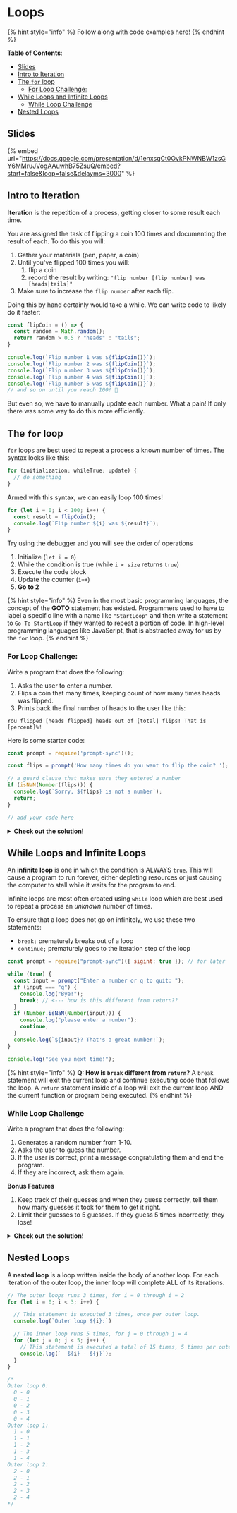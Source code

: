 # Loops

{% hint style="info" %}
Follow along with code examples [here](https://github.com/The-Marcy-Lab-School/1-1-0-loops)!
{% endhint %}

**Table of Contents**:
- [Slides](#slides)
- [Intro to Iteration](#intro-to-iteration)
- [The `for` loop](#the-for-loop)
  - [For Loop Challenge:](#for-loop-challenge)
- [While Loops and Infinite Loops](#while-loops-and-infinite-loops)
  - [While Loop Challenge](#while-loop-challenge)
- [Nested Loops](#nested-loops)


## Slides

{% embed url="https://docs.google.com/presentation/d/1enxsqCt0OykPNWNBW1zsGY6MMruJVogAAuwhB75ZsuQ/embed?start=false&loop=false&delayms=3000" %}

## Intro to Iteration

**Iteration** is the repetition of a process, getting closer to some result each time.

You are assigned the task of flipping a coin 100 times and documenting the result of each. To do this you will:
  1. Gather your materials (pen, paper, a coin)
  2. Until you've flipped 100 times you will:
      1. flip a coin
      2. record the result by writing: `"flip number [flip number] was [heads|tails]"`
  3. Make sure to increase the `flip number` after each flip.

Doing this by hand certainly would take a while. We can write code to likely do it faster:

```js
const flipCoin = () => {
  const random = Math.random();
  return random > 0.5 ? "heads" : "tails";
}

console.log(`Flip number 1 was ${flipCoin()}`);
console.log(`Flip number 2 was ${flipCoin()}`);
console.log(`Flip number 3 was ${flipCoin()}`);
console.log(`Flip number 4 was ${flipCoin()}`);
console.log(`Flip number 5 was ${flipCoin()}`);
// and so on until you reach 100! 🫠
```

But even so, we have to manually update each number. What a pain! If only there was some way to do this more efficiently.

## The `for` loop

`for` loops are best used to repeat a process a known number of times. The syntax looks like this:

```js
for (initialization; whileTrue; update) {
  // do something
}
```

Armed with this syntax, we can easily loop 100 times!

```js
for (let i = 0; i < 100; i++) {
  const result = flipCoin();
  console.log(`Flip number ${i} was ${result}`);
}
```

Try using the debugger and you will see the order of operations
  1. Initialize (`let i = 0`)
  2. While the condition is true (while `i < size` returns `true`)
  3. Execute the code block
  4. Update the counter (`i++`)
  5. **Go to 2**

{% hint style="info" %}
Even in the most basic programming languages, the concept of the **GOTO** statement has existed. Programmers used to have to label a specific line with a name like `"StartLoop"` and then write a statement to `Go To StartLoop` if they wanted to repeat a portion of code. In high-level programming languages like JavaScript, that is abstracted away for us by the `for` loop.
{% endhint %}

### For Loop Challenge:

Write a program that does the following:
1. Asks the user to enter a number. 
2. Flips a coin that many times, keeping count of how many times heads was flipped. 
3. Prints back the final number of heads to the user like this: 

```
You flipped [heads flipped] heads out of [total] flips! That is [percent]%!
```

Here is some starter code:

```js
const prompt = require('prompt-sync')();

const flips = prompt('How many times do you want to flip the coin? ');

// a guard clause that makes sure they entered a number
if (isNaN(Number(flips))) {
  console.log(`Sorry, ${flips} is not a number`);
  return;
}

// add your code here
```

**<details><summary>Check out the solution!</summary>**

```js
const prompt = require('prompt-sync')();

const flipCoin = () => {
  const random = Math.random();
  return random > 0.5 ? "heads" : "tails";
}

// ask the user for flips
const flips = prompt('How many times do you want to flip the coin? ');

// make sure they entered a number
if (isNaN(Number(flips))) {
  console.log(`Sorry, ${flips} is not a number`);
  return;
}

// We want to use this variable after the loop is done, so we declare it outside the loop
let heads = 0;
for (let i = 0; i < flips; i++) {
  const result = flipCoin();
  heads += result === 'heads' ? 1 : 0;
}
console.log(`You flipped ${heads} heads out of ${flips}. Thats ${(heads / flips) * 100}%!`);
```

</details>

## While Loops and Infinite Loops

An **infinite loop** is one in which the condition is ALWAYS `true`. This will cause a program to run forever, either depleting resources or just causing the computer to stall while it waits for the program to end. 

Infinite loops are most often created using `while` loop which are best used to repeat a process an _unknown_ number of times.

To ensure that a loop does not go on infinitely, we use these two statements:
- `break;` prematurely breaks out of a loop
- `continue;` prematurely goes to the iteration step of the loop

```js
const prompt = require("prompt-sync")({ sigint: true }); // for later

while (true) {
  const input = prompt("Enter a number or q to quit: ");
  if (input === "q") {
    console.log("Bye!");
    break; // <--- how is this different from return??
  }
  if (Number.isNaN(Number(input))) {
    console.log("please enter a number");
    continue;
  }
  console.log(`${input}? That's a great number!`);
}

console.log("See you next time!");
```

{% hint style="info" %}
**Q: How is `break` different from `return`?** A `break` statement will exit the current loop and continue executing code that follows the loop. A `return` statement inside of a loop will exit the current loop AND the current function or program being executed.
{% endhint %}

### While Loop Challenge

Write a program that does the following:
1. Generates a random number from 1-10.
2. Asks the user to guess the number.
3. If the user is correct, print a message congratulating them and end the program.
4. If they are incorrect, ask them again.

**Bonus Features**
1. Keep track of their guesses and when they guess correctly, tell them how many guesses it took for them to get it right.
2. Limit their guesses to 5 guesses. If they guess 5 times incorrectly, they lose!

**<details><summary>Check out the solution!</summary>**

```js
const prompt = require("prompt-sync")({ sigint: true }); // for later

const randomNum = Math.ceil(Math.random() * 10);
console.log("I'm thinking of a random number. Guess what it is!");

// We're going to pull out this `input` value so we can check it on every loop 
let input;

// We're also going to keep track of remaining guesses
let guessesRemaining = 5

// As long as the input doesn't match the random number above AND
while (input !== randomNum) {
  // Get the user input and do some input checking
  input = prompt("Enter a number or q to quit: ");
  if (input === "q") {
    console.log("Bye!");
    break;
  }
  if (Number.isNaN(Number(input))) {
    console.log("please enter a number");
    continue;
  }

  // Now that we know we've got a number input, we can decrement the guesses
  guessesRemaining -= 1;

  // If the guess matches, congratulate the user and exit the loop
  if (Number(input) === randomNum) {
    console.log(`You got it!! And with ${guessesRemaining} guesses to spare!!!`);
    break;
  }

  // Assuming we didn't exit the loop, break them the bad news
  console.log(`${input}? That's a great number! But not mine!`);

  // And do a final check to see if they will keep going!
  if (guessesRemaining === 0) {
    console.log(`Sorry, you've ran out of luck :(`);
    break;
  }
}

console.log("Thanks for playing!");
```

</details>

## Nested Loops

A **nested loop** is a loop written inside the body of another loop. For each iteration of the outer loop, the inner loop will complete ALL of its iterations.

```js
// The outer loops runs 3 times, for i = 0 through i = 2
for (let i = 0; i < 3; i++) {

  // This statement is executed 3 times, once per outer loop.
  console.log(`Outer loop ${i}:`)

  // The inner loop runs 5 times, for j = 0 through j = 4
  for (let j = 0; j < 5; j++) {
    // This statement is executed a total of 15 times, 5 times per outer loop
    console.log(`  ${i} - ${j}`);
  }
}

/*
Outer loop 0:
  0 - 0
  0 - 1
  0 - 2
  0 - 3
  0 - 4
Outer loop 1:
  1 - 0
  1 - 1
  1 - 2
  1 - 3
  1 - 4
Outer loop 2:
  2 - 0
  2 - 1
  2 - 2
  2 - 3
  2 - 4
*/
```
